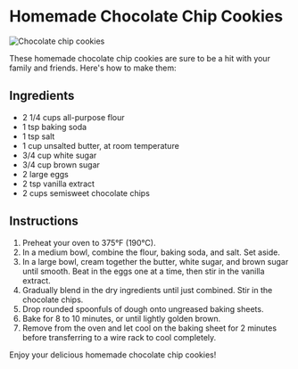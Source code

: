 # Homemade Chocolate Chip Cookies

![Chocolate chip cookies](https://images.unsplash.com/photo-1542744095-973a38e7a04a?ixlib=rb-1.2.1&auto=format&fit=crop&w=500&q=60 "Chocolate chip cookies")

These homemade chocolate chip cookies are sure to be a hit with your family and friends. Here's how to make them:

## Ingredients
- 2 1/4 cups all-purpose flour
- 1 tsp baking soda
- 1 tsp salt
- 1 cup unsalted butter, at room temperature
- 3/4 cup white sugar
- 3/4 cup brown sugar
- 2 large eggs
- 2 tsp vanilla extract
- 2 cups semisweet chocolate chips

## Instructions
1. Preheat your oven to 375°F (190°C).
2. In a medium bowl, combine the flour, baking soda, and salt. Set aside.
3. In a large bowl, cream together the butter, white sugar, and brown sugar until smooth. Beat in the eggs one at a time, then stir in the vanilla extract.
4. Gradually blend in the dry ingredients until just combined. Stir in the chocolate chips.
5. Drop rounded spoonfuls of dough onto ungreased baking sheets.
6. Bake for 8 to 10 minutes, or until lightly golden brown.
7. Remove from the oven and let cool on the baking sheet for 2 minutes before transferring to a wire rack to cool completely.

Enjoy your delicious homemade chocolate chip cookies!
